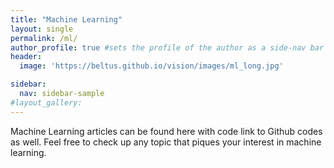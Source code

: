 ```yaml
---
title: "Machine Learning"
layout: single
permalink: /ml/
author_profile: true #sets the profile of the author as a side-nav bar
header:
  image: 'https://beltus.github.io/vision/images/ml_long.jpg'

sidebar:
  nav: sidebar-sample
#layout_gallery:
---
```


Machine Learning articles can be found here with code link to Github codes as well. Feel
free to check up any topic that piques your interest in machine learning.
